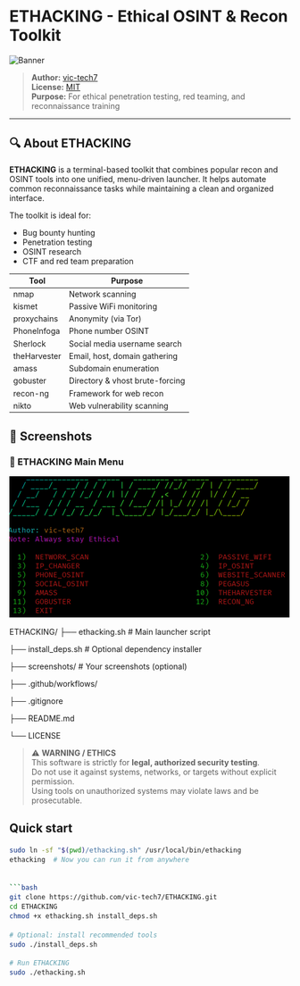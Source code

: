 # ETHACKING - Ethical OSINT & Recon Toolkit

![Banner](screenshots/banner.png) <!-- Replace with your screenshot path -->

> **Author:** [vic-tech7](https://github.com/vic-tech7)  
> **License:** [MIT](LICENSE)  
> **Purpose:** For ethical penetration testing, red teaming, and reconnaissance training

---

## 🔍 About ETHACKING

**ETHACKING** is a terminal-based toolkit that combines popular recon and OSINT tools into one unified, menu-driven launcher. It helps automate common reconnaissance tasks while maintaining a clean and organized interface.

The toolkit is ideal for:

- Bug bounty hunting
- Penetration testing
- OSINT research
- CTF and red team preparation

| Tool         | Purpose                         |
| ------------ | ------------------------------- |
| nmap         | Network scanning                |
| kismet       | Passive WiFi monitoring         |
| proxychains  | Anonymity (via Tor)             |
| PhoneInfoga  | Phone number OSINT              |
| Sherlock     | Social media username search    |
| theHarvester | Email, host, domain gathering   |
| amass        | Subdomain enumeration           |
| gobuster     | Directory & vhost brute-forcing |
| recon-ng     | Framework for web recon         |
| nikto        | Web vulnerability scanning      |

## 📸 Screenshots

### 🔧 ETHACKING Main Menu
![Menu](menu.png)

 ETHACKING/
├── ethacking.sh            # Main launcher script

├── install_deps.sh         # Optional dependency installer

├── screenshots/            # Your screenshots (optional)

├── .github/workflows/    

├── .gitignore

├── README.md

└── LICENSE


> ⚠️ **WARNING / ETHICS**  
> This software is strictly for **legal, authorized security testing**.  
> Do not use it against systems, networks, or targets without explicit permission.  
> Using tools on unauthorized systems may violate laws and be prosecutable.

## Quick start
```bash
sudo ln -sf "$(pwd)/ethacking.sh" /usr/local/bin/ethacking
ethacking  # Now you can run it from anywhere


```bash
git clone https://github.com/vic-tech7/ETHACKING.git
cd ETHACKING
chmod +x ethacking.sh install_deps.sh

# Optional: install recommended tools
sudo ./install_deps.sh

# Run ETHACKING
sudo ./ethacking.sh


